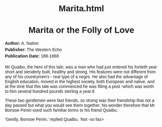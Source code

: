 # Marita.html
<!DOCTYPE html>
<html lang="en">
<head>
    <meta charset="UTF-8">
    <meta name="viewport" content="width=device-width, initial-scale=1.0">
    <title>Marita or the Folly of Love</title>
    <style>
        body {
            font-family: Arial, sans-serif;
            margin: 40px;
        }
        h1 {
            text-align: center;
        }
        .metadata {
            margin-bottom: 20px;
        }
        .metadata p {
            margin: 5px 0;
        }
        <link rel="stylesheet" href="styles.css">
    </style>
</head>
<body>
    <h1>Marita or the Folly of Love</h1>
    <div class="metadata">
        <p><strong>Author:</strong> A. Native</p>
        <p><strong>Publisher:</strong> The Western Echo</p>
        <p><strong>Publication Date:</strong> 188-1888</p>
    </div>
    <So my dear friend, yon have gone and done it; I am surprised and astonished at you, I certainly gave you more credit for a good share of common sense, and sufficient knowledge of the world. Is it possible, and can it be true that it was yours the banns, that was published in the chapel yesterday?’ This was uttered by a man of about forty five years, strong but slenderly built, and of middle stature; complexion sallow red, his eyes were keen but yet seldom look you twice in the face, and his features regular. His manners were grave, but a more jovial and sincere friend never lived. In his youth he had the advantage of the best English education; besides being a good Latin, Greek and Hebrew scholar. Mr Bonsoe Penin, the name of this gentleman, was not a bachelor, yet he was married, he had several wives; two he had living with him in his own house; the rest lived in their own houses, and it is strange to say that he lived happily with them all.  

<span class="personal-name">Mr Quaibu</span>, the hero of this tale, was a man who had just entered his fortieth year short and slenderly built, healthy and strong. His features were not different from any of his countrymen’s - real type of a negro. He also had the advantage of English education, moved in the highest society, both European and native, and at the time that this tale was commenced he was filling a post -which was worth to him several hundred pounds sterling a year.8  

These two gentlemen were fast friends, so strong was their friendship that not a day passed but what you would see them together. No wonder therefore that Mr Bonsoe Penin used such familiar terms to his friend Quaibu.  

‘Gently, Bonsoe Penin,’ replied Quaibu, ‘Not -so fas>
</body>
</html>
